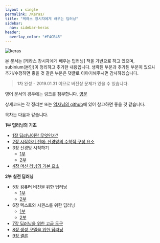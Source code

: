 ```yaml
---
layout : single
permalink: /Keras/
title: "케라스 창시자에게 배우는 딥러닝"
sidebar:
  nav: sidebar-keras
header:
  overlay_color: "#F4CB45"
---
```


![keras](https://tensorflowkorea.files.wordpress.com/2018/10/keras_dl_b.jpg?w=400)

본 문서는 [케라스 창시자에게 배우는 딥러닝] 책을 기반으로 하고 있으며, subinium(본인)이 정리하고 추가한 내용입니다. 생략된 부분과 추가된 부분이 있으니 추가/수정하면 좋을 것 같은 부분은 댓글로 이야기해주시면 감사하겠습니다.

> 1차 완성 - 2019.01.31 이므로 버전상 문제가 있을 수 있습니다.

영어 문서의 경우에는 링크를 첨부합니다. [영문](http://faculty.neu.edu.cn/yury/AAI/Textbook/Deep%20Learning%20with%20Python.pdf)

상세코드는 각 정리본 또는 [역자님의 github](https://github.com/rickiepark/deep-learning-with-python-notebooks)에 있어 참고하면 좋을 것 같습니다.

목차는 다음과 같습니다.

**1부 딥러닝의 기초**

- [1장 딥러닝이란 무엇인가?](/Keras-1)
- [2장 시작하기 전에: 신경망의 수학적 구성 요소](/Keras-2)
- 3장 신경망 시작하기
  - [1부](/Keras-3-1)
  - [2부](/Keras-3-2)
- [4장 머신 러닝의 기본 요소](/Keras-4)

**2부 실전 딥러닝**

- 5장 컴퓨터 비전을 위한 딥러닝
  - [1부](/Keras-5-1)
  - [2부](/Keras-5-2)
- 6장 텍스트와 시퀀스를 위한 딥러닝
  - [1부](/Keras-6-1)
  - [2부](/Keras-6-2)
- [7장 딥러닝을 위한 고급 도구](/Keras-7)
- [8장 생성 모델을 위한 딥러닝](/Keras-8)
- [9장 결론](/Keras-9)


